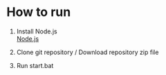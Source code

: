 # How to run

1. Install Node.js<br>
[Node.js](https://nodejs.org/ko/)
2. Clone git repository / Download repository zip file

3. Run start.bat


